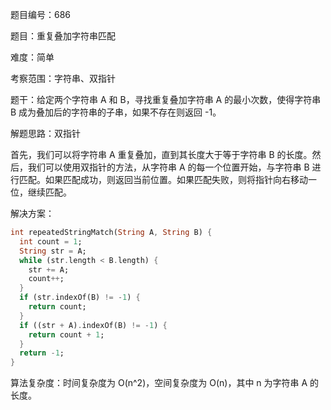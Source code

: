 题目编号：686

题目：重复叠加字符串匹配

难度：简单

考察范围：字符串、双指针

题干：给定两个字符串 A 和 B，寻找重复叠加字符串 A 的最小次数，使得字符串 B 成为叠加后的字符串的子串，如果不存在则返回 -1。

解题思路：双指针

首先，我们可以将字符串 A 重复叠加，直到其长度大于等于字符串 B 的长度。然后，我们可以使用双指针的方法，从字符串 A 的每一个位置开始，与字符串 B 进行匹配。如果匹配成功，则返回当前位置。如果匹配失败，则将指针向右移动一位，继续匹配。

解决方案：

```dart
int repeatedStringMatch(String A, String B) {
  int count = 1;
  String str = A;
  while (str.length < B.length) {
    str += A;
    count++;
  }
  if (str.indexOf(B) != -1) {
    return count;
  }
  if ((str + A).indexOf(B) != -1) {
    return count + 1;
  }
  return -1;
}
```

算法复杂度：时间复杂度为 O(n^2)，空间复杂度为 O(n)，其中 n 为字符串 A 的长度。